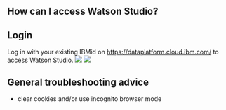 ## How can I access Watson Studio?


## Login
Log in with your existing IBMid on https://dataplatform.cloud.ibm.com/ to access Watson Studio.
![](./screenshots/0a.png)
![](./screenshots/0b.png)


## General troubleshooting advice
- clear cookies and/or use incognito browser mode
